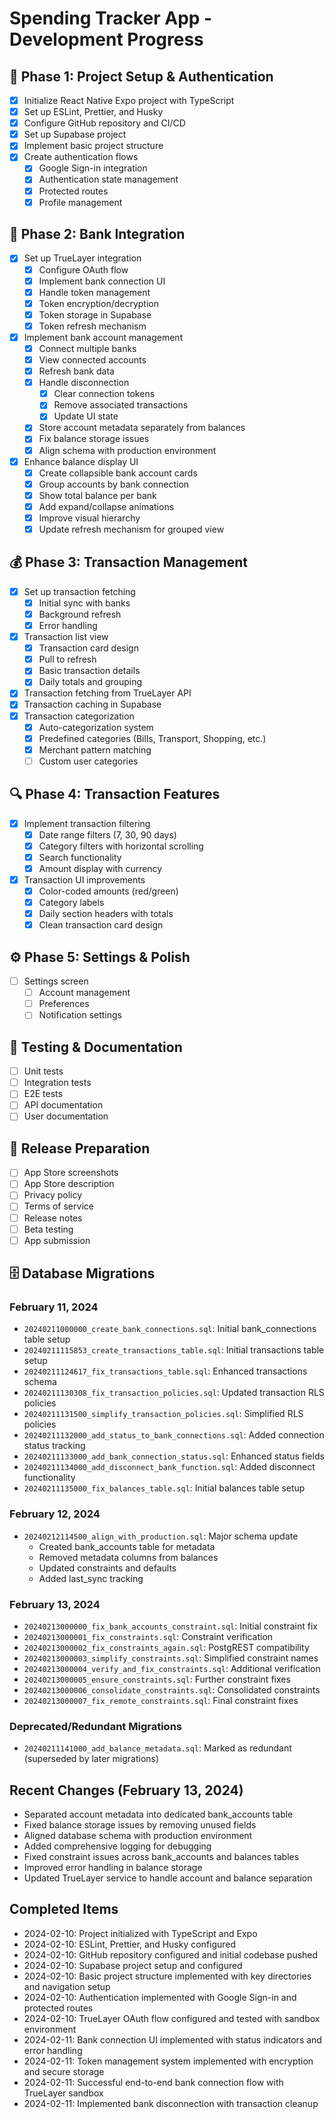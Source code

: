 # Spending Tracker App - Development Progress

## 🚀 Phase 1: Project Setup & Authentication

- [x] Initialize React Native Expo project with TypeScript
- [x] Set up ESLint, Prettier, and Husky
- [x] Configure GitHub repository and CI/CD
- [x] Set up Supabase project
- [x] Implement basic project structure
- [x] Create authentication flows
  - [x] Google Sign-in integration
  - [x] Authentication state management
  - [x] Protected routes
  - [x] Profile management

## 🏦 Phase 2: Bank Integration

- [x] Set up TrueLayer integration
  - [x] Configure OAuth flow
  - [x] Implement bank connection UI
  - [x] Handle token management
  - [x] Token encryption/decryption
  - [x] Token storage in Supabase
  - [x] Token refresh mechanism
- [x] Implement bank account management
  - [x] Connect multiple banks
  - [x] View connected accounts
  - [x] Refresh bank data
  - [x] Handle disconnection
    - [x] Clear connection tokens
    - [x] Remove associated transactions
    - [x] Update UI state
  - [x] Store account metadata separately from balances
  - [x] Fix balance storage issues
  - [x] Align schema with production environment
- [x] Enhance balance display UI
  - [x] Create collapsible bank account cards
  - [x] Group accounts by bank connection
  - [x] Show total balance per bank
  - [x] Add expand/collapse animations
  - [x] Improve visual hierarchy
  - [x] Update refresh mechanism for grouped view

## 💰 Phase 3: Transaction Management

- [x] Set up transaction fetching
  - [x] Initial sync with banks
  - [x] Background refresh
  - [x] Error handling
- [x] Transaction list view
  - [x] Transaction card design
  - [x] Pull to refresh
  - [x] Basic transaction details
  - [x] Daily totals and grouping
- [x] Transaction fetching from TrueLayer API
- [x] Transaction caching in Supabase
- [x] Transaction categorization
  - [x] Auto-categorization system
  - [x] Predefined categories (Bills, Transport, Shopping, etc.)
  - [x] Merchant pattern matching
  - [ ] Custom user categories

## 🔍 Phase 4: Transaction Features

- [x] Implement transaction filtering
  - [x] Date range filters (7, 30, 90 days)
  - [x] Category filters with horizontal scrolling
  - [x] Search functionality
  - [x] Amount display with currency
- [x] Transaction UI improvements
  - [x] Color-coded amounts (red/green)
  - [x] Category labels
  - [x] Daily section headers with totals
  - [x] Clean transaction card design

## ⚙️ Phase 5: Settings & Polish

- [ ] Settings screen
  - [ ] Account management
  - [ ] Preferences
  - [ ] Notification settings

## 🧪 Testing & Documentation

- [ ] Unit tests
- [ ] Integration tests
- [ ] E2E tests
- [ ] API documentation
- [ ] User documentation

## 📱 Release Preparation

- [ ] App Store screenshots
- [ ] App Store description
- [ ] Privacy policy
- [ ] Terms of service
- [ ] Release notes
- [ ] Beta testing
- [ ] App submission

## 🗄️ Database Migrations

### February 11, 2024

- `20240211000000_create_bank_connections.sql`: Initial bank_connections table setup
- `20240211115853_create_transactions_table.sql`: Initial transactions table setup
- `20240211124617_fix_transactions_table.sql`: Enhanced transactions schema
- `20240211130308_fix_transaction_policies.sql`: Updated transaction RLS policies
- `20240211131500_simplify_transaction_policies.sql`: Simplified RLS policies
- `20240211132000_add_status_to_bank_connections.sql`: Added connection status tracking
- `20240211133000_add_bank_connection_status.sql`: Enhanced status fields
- `20240211134000_add_disconnect_bank_function.sql`: Added disconnect functionality
- `20240211135000_fix_balances_table.sql`: Initial balances table setup

### February 12, 2024

- `20240212114500_align_with_production.sql`: Major schema update
  - Created bank_accounts table for metadata
  - Removed metadata columns from balances
  - Updated constraints and defaults
  - Added last_sync tracking

### February 13, 2024

- `20240213000000_fix_bank_accounts_constraint.sql`: Initial constraint fix
- `20240213000001_fix_constraints.sql`: Constraint verification
- `20240213000002_fix_constraints_again.sql`: PostgREST compatibility
- `20240213000003_simplify_constraints.sql`: Simplified constraint names
- `20240213000004_verify_and_fix_constraints.sql`: Additional verification
- `20240213000005_ensure_constraints.sql`: Further constraint fixes
- `20240213000006_consolidate_constraints.sql`: Consolidated constraints
- `20240213000007_fix_remote_constraints.sql`: Final constraint fixes

### Deprecated/Redundant Migrations

- `20240211141000_add_balance_metadata.sql`: Marked as redundant (superseded by later migrations)

## Recent Changes (February 13, 2024)

- Separated account metadata into dedicated bank_accounts table
- Fixed balance storage issues by removing unused fields
- Aligned database schema with production environment
- Added comprehensive logging for debugging
- Fixed constraint issues across bank_accounts and balances tables
- Improved error handling in balance storage
- Updated TrueLayer service to handle account and balance separation

## Completed Items

- 2024-02-10: Project initialized with TypeScript and Expo
- 2024-02-10: ESLint, Prettier, and Husky configured
- 2024-02-10: GitHub repository configured and initial codebase pushed
- 2024-02-10: Supabase project setup and configured
- 2024-02-10: Basic project structure implemented with key directories and navigation setup
- 2024-02-10: Authentication implemented with Google Sign-in and protected routes
- 2024-02-10: TrueLayer OAuth flow configured and tested with sandbox environment
- 2024-02-11: Bank connection UI implemented with status indicators and error handling
- 2024-02-11: Token management system implemented with encryption and secure storage
- 2024-02-11: Successful end-to-end bank connection flow with TrueLayer sandbox
- 2024-02-11: Implemented bank disconnection with transaction cleanup
